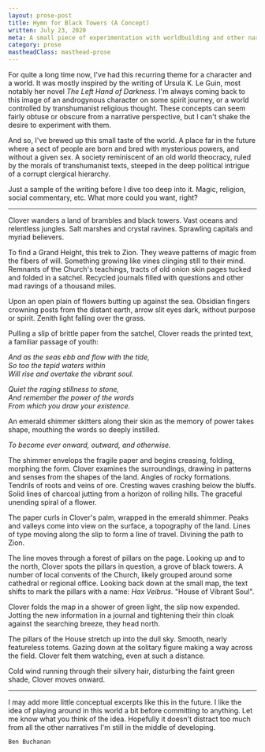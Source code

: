 ```yaml
---
layout: prose-post
title: Hymn for Black Towers (A Concept)
written: July 23, 2020
meta: A small piece of experimentation with worldbuilding and other narrative concepts.
category: prose
mastheadClass: masthead-prose
---
```


For quite a long time now, I've had this recurring theme for a character and a world. It was mostly inspired by the writing of Ursula K. Le Guin, most notably her novel _The Left Hand of Darkness_. I'm always coming back to this image of an androgynous character on some spirit journey, or a world controlled by transhumanist religious thought. These concepts can seem fairly obtuse or obscure from a narrative perspective, but I can't shake the desire to experiment with them.

And so, I've brewed up this small taste of the world. A place far in the future where a sect of people are born and bred with mysterious powers, and without a given sex. A society reminiscent of an old world theocracy, ruled by the morals of transhumanist texts, steeped in the deep political intrigue of a corrupt clergical hierarchy.

Just a sample of the writing before I dive too deep into it. Magic, religion, social commentary, etc. What more could you want, right?

<hr>

Clover wanders a land of brambles and black towers. Vast oceans and relentless
jungles. Salt marshes and crystal ravines. Sprawling capitals and myriad
believers.

To find a Grand Height, this trek to Zion. They weave patterns of magic from
the fibers of will. Something growing like vines clinging still to their mind.
Remnants of the Church's teachings, tracts of old onion skin pages tucked and
folded in a satchel. Recycled journals filled with questions and other mad
ravings of a thousand miles.

Upon an open plain of flowers butting up against the sea. Obsidian fingers
crowning posts from the distant earth, arrow slit eyes dark, without purpose
or spirit. Zenith light falling over the grass.

Pulling a slip of brittle paper from the satchel, Clover reads the printed
text, a familiar passage of youth:

_And as the seas ebb and flow with the tide,_ <br>
_So too the tepid waters within_ <br>
_Will rise and overtake the vibrant soul._

_Quiet the raging stillness to stone,_ <br>
_And remember the power of the words_ <br>
_From which you draw your existence._

An emerald shimmer skitters along their skin as the memory of power takes
shape, mouthing the words so deeply instilled.

_To become ever onward, outward, and otherwise._

The shimmer envelops the fragile paper and begins creasing, folding, morphing
the form. Clover examines the surroundings, drawing in patterns and senses
from the shapes of the land. Angles of rocky formations. Tendrils of roots and
veins of ore. Cresting waves crashing below the bluffs. Solid lines of
charcoal jutting from a horizon of rolling hills. The graceful unending spiral
of a flower.

The paper curls in Clover's palm, wrapped in the emerald shimmer. Peaks and
valleys come into view on the surface, a topography of the land. Lines of type
moving along the slip to form a line of travel. Divining the path to Zion.

The line moves through a forest of pillars on the page. Looking up and to the
north, Clover spots the pillars in question, a grove of black towers. A number
of local convents of the Church, likely grouped around some cathedral or
regional office. Looking back down at the small map, the text shifts to mark
the pillars with a name: _Hax Veibrus_. "House of Vibrant Soul".

Clover folds the map in a shower of green light, the slip now expended.
Jotting the new information in a journal and tightening their thin cloak
against the searching breeze, they head north.

The pillars of the House stretch up into the dull sky. Smooth, nearly
featureless totems. Gazing down at the solitary figure making a way across the
field. Clover felt them watching, even at such a distance.

Cold wind running through their silvery hair, disturbing the faint green
shade, Clover moves onward.

<hr>

I may add more little conceptual excerpts like this in the future. I like the idea of playing around in this world a bit before committing to anything. Let me know what you think of the idea. Hopefully it doesn't distract too much from all the other narratives I'm still in the middle of developing.

	Ben Buchanan
